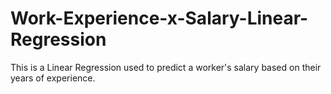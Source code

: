 # Work-Experience-x-Salary-Linear-Regression
This is a Linear Regression used to predict a worker's salary based on their years of experience.

